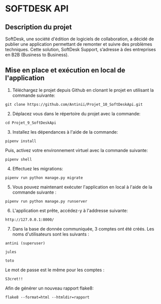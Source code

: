 
# SOFTDESK API


## Description du projet

SoftDesk, une société d'édition de logiciels de collaboration, a décidé de publier une application permettant de remonter et suivre des problèmes techniques. Cette solution, SoftDesk Support, s’adresse à des entreprises en B2B (Business to Business). 

## Mise en place et exécution en local de l'application

1. Téléchargez le projet depuis Github en clonant le projet en utilisant la commande suivante:  
```
git clone https://github.com/Antinii/Projet_10_SoftDeskApi.git
```
2. Déplacez vous dans le répertoire du projet avec la commande:
```
cd Projet_9_SoftDeskApi
```
3. Installez les dépendances à l'aide de la commande:
```
pipenv install
```
Puis, activez votre environnement virtuel avec la commande suivante:
```
pipenv shell
```
4. Effectuez les migrations:
```
pipenv run python manage.py migrate
```
5. Vous pouvez maintenant exécuter l'application en local à l'aide de la commande suivante :
```		
pipenv run python manage.py runserver
```
6. L'application est prête, accédez-y à l'addresse suivante:
```
http://127.0.0.1:8000/
```
7. Dans la base de donnée communiquée, 3 comptes ont été créés. Les noms d'utilisateurs sont les suivants :
```		
antini (superuser)
```
```		
jules
```
```
toto
```
Le mot de passe est le même pour les comptes :
```		
S3cret!!
```

Afin de générer un nouveau rapport flake8:
```		
flake8 --format=html --htmldir=rapport
```
